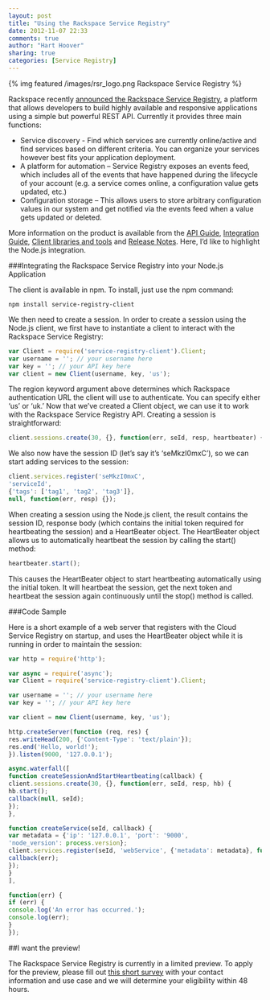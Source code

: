 ```yaml
---
layout: post
title: "Using the Rackspace Service Registry"
date: 2012-11-07 22:33
comments: true
author: "Hart Hoover"
sharing: true
categories: [Service Registry]
---
```

{% img featured /images/rsr_logo.png Rackspace Service Registry %}

Rackspace recently [announced the Rackspace Service Registry](http://www.rackspace.com/blog/keep-track-of-your-services-and-applications-with-the-new-rackspace-service-registry/), a platform that allows developers to build highly available and responsive applications using a simple but powerful REST API. Currently it provides three main functions:

* Service discovery -  Find which services are currently online/active and find services based on different criteria. You can organize your services however best fits your application deployment.
* A platform for automation – Service Registry exposes an events feed, which includes all of the events that have happened during the lifecycle of your account (e.g. a service comes online, a configuration value gets updated, etc.)
* Configuration storage – This allows users to store arbitrary configuration values in our system and get notified via the events feed when a value gets updated or deleted.
<!-- more -->
More information on the product is available from the [API Guide](http://docs.rackspace.com/rsr/api/v1.0/sr-devguide/content/overview.html), [Integration Guide](http://docs.rackspace.com/rsr/api/v1.0/sr-devguide/content/integration-instructions.html), [Client libraries and tools](http://docs.rackspace.com/rsr/api/v1.0/sr-devguide/content/client-libraries-and-tools.html) and [Release Notes](http://docs.rackspace.com/rsr/api/v1.0/sr-devguide/content/release-notes.html). Here, I’d like to highlight the Node.js integration.

###Integrating the Rackspace Service Registry into your Node.js Application

The client is available in npm. To install, just use the npm command:
```
npm install service-registry-client
```
We then need to create a session. In order to create a session using the Node.js client, we first have to instantiate a client to interact with the Rackspace Service Registry:
``` javascript
var Client = require('service-registry-client').Client;
var username = ''; // your username here
var key = ''; // your API key here
var client = new Client(username, key, 'us');
```
The region keyword argument above determines which Rackspace authentication URL the client will use to authenticate. You can specify either ‘us’ or ‘uk.’ Now that we’ve created a Client object, we can use it to work with the Rackspace Service Registry API. Creating a session is straightforward:
``` javascript
client.sessions.create(30, {}, function(err, seId, resp, heartbeater) {});
```
We also now have the session ID (let’s say it’s ‘seMkzI0mxC’), so we can start adding services to the session:
``` javascript
client.services.register('seMkzI0mxC',
'serviceId',
{'tags': ['tag1', 'tag2', 'tag3']},
null, function(err, resp) {});
```
When creating a session using the Node.js client, the result contains the session ID, response body (which contains the initial token required for heartbeating the session) and a HeartBeater object. The HeartBeater object allows us to automatically heartbeat the session by calling the start() method:
```javascript
heartbeater.start();
```
This causes the HeartBeater object to start heartbeating automatically using the initial token. It will heartbeat the session, get the next token and heartbeat the session again continuously until the stop() method is called.

###Code Sample

Here is a short example of a web server that registers with the Cloud Service Registry on startup, and uses the HeartBeater object while it is running in order to maintain the session:
``` javascript
var http = require('http');

var async = require('async');
var Client = require('service-registry-client').Client;

var username = ''; // your username here
var key = ''; // your API key here

var client = new Client(username, key, 'us');

http.createServer(function (req, res) {
res.writeHead(200, {'Content-Type': 'text/plain'});
res.end('Hello, world!');
}).listen(9000, '127.0.0.1');

async.waterfall([
function createSessionAndStartHeartbeating(callback) {
client.sessions.create(30, {}, function(err, seId, resp, hb) {
hb.start();
callback(null, seId);
});
},

function createService(seId, callback) {
var metadata = {'ip': '127.0.0.1', 'port': '9000',
'node_version': process.version};
client.services.register(seId, 'webService', {'metadata': metadata}, function(err, resp) {
callback(err);
});
}
],

function(err) {
if (err) {
console.log('An error has occurred.');
console.log(err);
}
});
```
##I want the preview!

The Rackspace Service Registry is currently in a limited preview. To apply for the preview, please fill out [this short survey](https://surveys.rackspace.com/Survey.aspx?s=f3d6e51580ab4510a564487fafdafdfd) with your contact information and use case and we will determine your eligibility within 48 hours.
